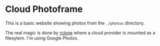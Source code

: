 # Cloud Photoframe

This is a basic website showing photos from the `./photos` directory.

The real magic is done by [rclone](https://rclone.org/) where a cloud provider is mounted as a filesytem. I'm using Google Photos.

